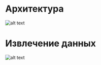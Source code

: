 # Архитектура
![alt text](https://i.postimg.cc/gjxjb8q1/temp-Image-HKa-Ypt.avif)

# Извлечение данных
![alt text](https://i.postimg.cc/fRYch0Lt/temp-Imagem-I79hx.avif)

